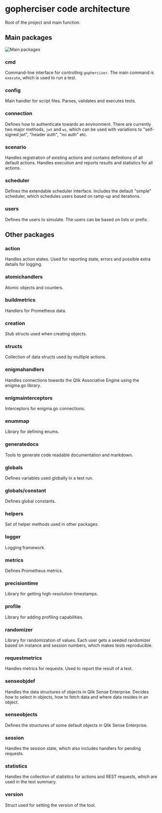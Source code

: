 # gopherciser code architecture

Root of the project and main function.

## Main packages

![Main packages](docs/images/architecture-flowchart.png)

### cmd

Command-line interface for controlling `gopherciser`. The main command is `execute`, which is used to run a test.

### config

Main handler for script files. Parses, validates and executes tests.

### connection

Defines how to authenticate towards an environment. There are currently two major methods, `jwt` and `ws`, which can be used with variations to "self-signed jwt", "header auth", "no auth" etc.

### scenario

Handles registration of existing actions and contains definitions of all default actions. Handles execution and reports results and statistics for all actions.

### scheduler

Defines the extendable scheduler interface. Includes the default "simple" scheduler, which schedules users based on ramp-up and iterations.

### users

Defines the users to simulate. The users can be based on lists or prefix.

## Other packages

### action

Handles action states. Used for reporting state, errors and possible extra details for logging.

### atomichandlers

Atomic objects and counters.

### buildmetrics

Handlers for Prometheus data.

### creation

Stub structs used when creating objects. 

### structs

Collection of data structs used by multiple actions.

### enigmahandlers

Handles connections towards the Qlik Associative Engine using the enigma.go library.

### enigmainterceptors

Interceptors for enigma.go connections.

### enummap

Library for defining enums.

### generatedocs

Tools to generate code readable documentation and markdown. 

### globals

Defines variables used globally in a test run.

### globals/constant

Defines global constants.

### helpers

Set of helper methods used in other packages.

### logger

Logging framework.

### metrics

Defines Prometheus metrics.

### precisiontime

Library for getting high-resolution timestamps.

### profile

Library for adding profiling capabilities.

### randomizer

Library for randomization of values. Each user gets a seeded randomizer based on instance and session numbers, which makes  tests reproducible.

### requestmetrics

Handles metrics for requests. Used to report the result of a test.

### senseobjdef

Handles the data structures of objects in Qlik Sense Enterprise. Decides how to select in objects, how to fetch data and where data resides in an object.

### senseobjects

Defines the structures of some default objects in Qlik Sense Enterprise.

### session

Handles the session state, which also includes handlers for pending requests.

### statistics

Handles the collection of statistics for actions and REST requests, which are used in the test summary.

### version

Struct used for setting the version of the tool.
